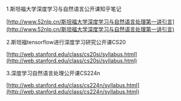 

1.斯坦福大学深度学习与自然语言公开课知乎笔记

[http://www.52nlp.cn/斯坦福大学深度学习与自然语言处理第一讲引言](http://www.52nlp.cn/斯坦福大学深度学习与自然语言处理第一讲引言)

2.斯坦福tensorflow进行深度学习研究公开课CS20

[http://web.stanford.edu/class/cs20si/syllabus.html](http://web.stanford.edu/class/cs20si/syllabus.html)

3.深度学习自然语言处理公开课CS224n

[http://web.stanford.edu/class/cs224n/syllabus.html](http://web.stanford.edu/class/cs224n/syllabus.html)


